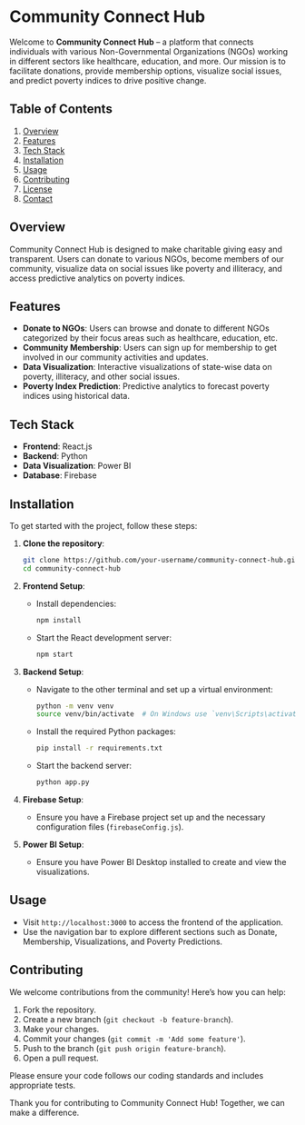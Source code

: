 # Community Connect Hub

Welcome to **Community Connect Hub** – a platform that connects individuals with various Non-Governmental Organizations (NGOs) working in different sectors like healthcare, education, and more. Our mission is to facilitate donations, provide membership options, visualize social issues, and predict poverty indices to drive positive change.

## Table of Contents
1. [Overview](#overview)
2. [Features](#features)
3. [Tech Stack](#tech-stack)
4. [Installation](#installation)
5. [Usage](#usage)
6. [Contributing](#contributing)
7. [License](#license)
8. [Contact](#contact)

## Overview
Community Connect Hub is designed to make charitable giving easy and transparent. Users can donate to various NGOs, become members of our community, visualize data on social issues like poverty and illiteracy, and access predictive analytics on poverty indices.

## Features
- **Donate to NGOs**: Users can browse and donate to different NGOs categorized by their focus areas such as healthcare, education, etc.
- **Community Membership**: Users can sign up for membership to get involved in our community activities and updates.
- **Data Visualization**: Interactive visualizations of state-wise data on poverty, illiteracy, and other social issues.
- **Poverty Index Prediction**: Predictive analytics to forecast poverty indices using historical data.

## Tech Stack
- **Frontend**: React.js
- **Backend**: Python
- **Data Visualization**: Power BI
- **Database**: Firebase

## Installation
To get started with the project, follow these steps:

1. **Clone the repository**:
    ```bash
    git clone https://github.com/your-username/community-connect-hub.git
    cd community-connect-hub
    ```

2. **Frontend Setup**:
    - Install dependencies:
        ```bash
        npm install
        ```

    - Start the React development server:
        ```bash
        npm start
        ```

3. **Backend Setup**:
    - Navigate to the other terminal and set up a virtual environment:
        ```bash
        python -m venv venv
        source venv/bin/activate  # On Windows use `venv\Scripts\activate`
        ```

    - Install the required Python packages:
        ```bash
        pip install -r requirements.txt
        ```

    - Start the backend server:
        ```bash
        python app.py
        ```

4. **Firebase Setup**:
    - Ensure you have a Firebase project set up and the necessary configuration files (`firebaseConfig.js`).

5. **Power BI Setup**:
    - Ensure you have Power BI Desktop installed to create and view the visualizations.

## Usage
- Visit `http://localhost:3000` to access the frontend of the application.
- Use the navigation bar to explore different sections such as Donate, Membership, Visualizations, and Poverty Predictions.

## Contributing
We welcome contributions from the community! Here’s how you can help:

1. Fork the repository.
2. Create a new branch (`git checkout -b feature-branch`).
3. Make your changes.
4. Commit your changes (`git commit -m 'Add some feature'`).
5. Push to the branch (`git push origin feature-branch`).
6. Open a pull request.

Please ensure your code follows our coding standards and includes appropriate tests.

Thank you for contributing to Community Connect Hub! Together, we can make a difference.
